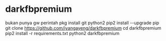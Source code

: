 # darkfbpremium
bukan punya gw 
perintah
pkg install git python2
pip2 install --upgrade pip
git clone https://github.com/iyangayeng/darkfbpremium
cd darkfbpremium
pip2 install -r requirements.txt
python2 darkfbpremium
